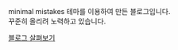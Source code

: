 minimal mistakes 테마를 이용하여 만든 블로그입니다.  
꾸준히 올리려 노력하고 있습니다.  

[블로그 살펴보기](https://eliotjang.github.io/)  

